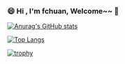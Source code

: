 ### 😄 Hi  , I'm fchuan, Welcome~~ 👋



[![Anurag's GitHub stats](https://github-readme-stats.vercel.app/api?username=fchuan-D&theme=buefy&count_private=true&show_icons=true&hide=contribs,prs&include_all_commits=true)](https://github.com/anuraghazra/github-readme-stats)

[![Top Langs](https://github-readme-stats.vercel.app/api/top-langs/?username=fchuan-D&theme=buefy&&layout=compact&hide=html,css)](https://github.com/anuraghazra/github-readme-stats)

[![trophy](https://github-profile-trophy.vercel.app/?username=fchuan-D)](https://github.com/ryo-ma/github-profile-trophy)

